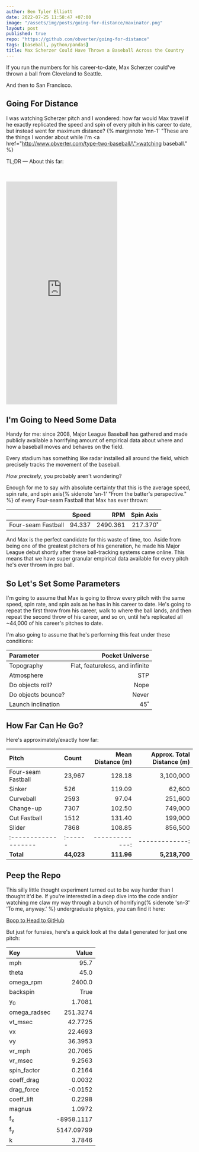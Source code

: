 ```yaml
---
author: Ben Tyler Elliott
date: 2022-07-25 11:58:47 +07:00
image: "/assets/img/posts/going-for-distance/maxinator.png"
layout: post
published: true
repo: "https://github.com/obverter/going-for-distance"
tags: [baseball, python/pandas]
title: Max Scherzer Could Have Thrown a Baseball Across the Country
---
```


If you run the numbers for his career-to-date, Max Scherzer could've thrown a ball from Cleveland to Seattle.

And then to San Francisco.

<!--more-->

## Going For Distance

I was watching Scherzer pitch and I wondered: how far would Max travel if he exactly replicated the speed and spin of every pitch in his career to date, but instead went for maximum distance? {% marginnote 'mn-1' "These are the things I wonder about while I'm <a href=\"http://www.obverter.com/type-two-baseball/\">watching baseball</a>." %}

TL;DR — About this far:

<iframe class='iframe' min-width='600' height='600' src="https://api.mapbox.com/styles/v1/obverter/cl5wpo4yj000a15oagau5m77f.html?title=false&access_token=pk.eyJ1Ijoib2J2ZXJ0ZXIiLCJhIjoiY2w1dHM1YWl5MDRndDNkbW95aWFoNHRiZSJ9.JjyrEbdkcdCpUHLeYoP4IA&zoomwheel=false#3.26/44.24/-102.53/0/9" title="Outdoors" style="border:none; padding:2rem 0 0 0;"></iframe>

## I'm Going to Need Some Data

Handy for me: since 2008, Major League Baseball has gathered and made publicly available a horrifying amount of empirical data about where and how a baseball moves and behaves on the field.

Every stadium has something like radar installed all around the field, which precisely tracks the movement of the baseball.

*How precisely*, you probably aren't wondering?

Enough for me to say with absolute certainty that this is the average speed, spin rate, and spin axis{% sidenote 'sn-1' "From the batter's perspective." %} of every Four-seam Fastball that Max has ever thrown:

|                    |  Speed |      RPM | Spin Axis |
|:-------------------|-------:|---------:|----------:|
| Four-seam Fastball | 94.337 | 2490.361 |  217.370˚ |

And Max is the perfect candidate for this waste of time, too. Aside from being one of the greatest pitchers of his generation, he made his Major League debut shortly after these ball-tracking systems came online. This means that we have super granular empirical data available for every pitch he's ever thrown in pro ball.

## So Let's Set Some Parameters

I'm going to assume that Max is going to throw every pitch with the same speed, spin rate, and spin axis as he has in his career to date. He's going to repeat the first throw from his career, walk to where the ball lands, and then repeat the second throw of his career, and so on, until he's replicated all ~44,000 of his career's pitches to date.

I'm also going to assume that he's performing this feat under these conditions:

| Parameter          |                 Pocket Universe |
|:-------------------|--------------------------------:|
| Topography         | Flat, featureless, and infinite |
| Atmosphere         |                             STP |
| Do objects roll?   |                            Nope |
| Do objects bounce? |                           Never |
| Launch inclination |                             45˚ |

## How Far Can He Go?

Here's approximately/exactly how far:

| Pitch                | Count      | Mean Distance (m) | Approx. Total Distance (m) |
|:---------------------|:-----------|------------------:|---------------------------:|
| Four-seam Fastball   | 23,967     |            128.18 |                  3,100,000 |
| Sinker               | 526        |            119.09 |                     62,600 |
| Curveball            | 2593       |             97.04 |                    251,600 |
| Change-up            | 7307       |            102.50 |                    749,000 |
| Cut Fastball         | 1512       |            131.40 |                    199,000 |
| Slider               | 7868       |            108.85 |                    856,500 |
| :------------------- | :------    |    -------------: |             -------------: |
| **Total**            | **44,023** |        **111.96** |              **5,218,700** |

## Peep the Repo

This silly little thought experiment turned out to be way harder than I thought it'd be. If you're interested in a deep dive into the code and/or watching me claw my way through a bunch of horrifying{% sidenote 'sn-3' 'To me, anyway.' %} undergraduate physics, you can find it here:

[Boop to Head to GitHub](https://github.com/obverter/going-for-distance/blob/master/He's%20Going%20for%20Distance.ipynb)

But just for funsies, here's a quick look at the data I generated for just one pitch:

| Key           |      Value |
|:--------------|-----------:|
| mph           |       95.7 |
| theta         |       45.0 |
| omega_rpm     |     2400.0 |
| backspin      |       True |
| y<sub>0</sub> |     1.7081 |
| omega_radsec  |   251.3274 |
| vt_msec       |    42.7725 |
| vx            |    22.4693 |
| vy            |    36.3953 |
| vr_mph        |    20.7065 |
| vr_msec       |     9.2563 |
| spin_factor   |     0.2164 |
| coeff_drag    |     0.0032 |
| drag_force    |    -0.0152 |
| coeff_lift    |     0.2298 |
| magnus        |     1.0972 |
| f<sub>x</sub> | -8958.1117 |
| f<sub>y</sub> | 5147.09799 |
| k             |     3.7846 |
